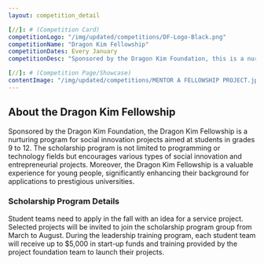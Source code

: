 ```yaml
---
layout: competition_detail

[//]: # (Competition Card)
competitionLogo: "/img/updated/competitions/DF-Logo-Black.png"
competitionName: "Dragon Kim Fellowship"
competitionDates: Every January
competitionDesc: "Sponsored by the Dragon Kim Foundation, this is a nurturing program for social innovation projects aimed at students in grades 9 to 12."

[//]: # (Competition Page/Showcase)
contentImage: "/img/updated/competitions/MENTOR A FELLOWSHIP PROJECT.jpg"
---
```


## About the Dragon Kim Fellowship

Sponsored by the Dragon Kim Foundation, the Dragon Kim Fellowship is a nurturing program for social innovation projects aimed at students in grades 9 to 12. The scholarship program is not limited to programming or technology fields but encourages various types of social innovation and entrepreneurial projects. Moreover, the Dragon Kim Fellowship is a valuable experience for young people, significantly enhancing their background for applications to prestigious universities.

### Scholarship Program Details

Student teams need to apply in the fall with an idea for a service project. Selected projects will be invited to join the scholarship program group from March to August. During the leadership training program, each student team will receive up to $5,000 in start-up funds and training provided by the project foundation team to launch their projects.